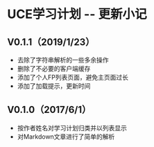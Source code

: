 # UCE学习计划 -- 更新小记
## V0.1.1（2019/1/23）
* 去除了字符串解析的一些多余操作
* 删除了不必要的客户端缓存
* 添加了个人FP列表页面，避免主页面过长
* 添加了加载提示，更新时间

## V0.1.0（2017/6/1）
* 按作者姓名对学习计划归类并以列表显示
* 对Markdown文章进行了简单的解析
